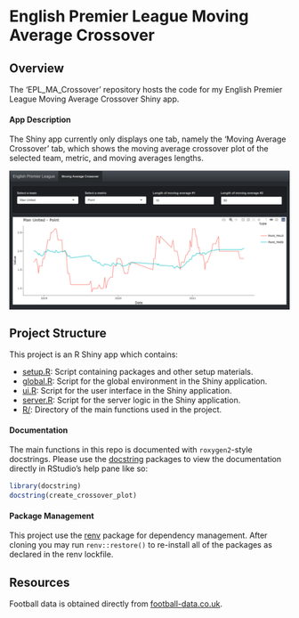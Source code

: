 
<!-- README.md is generated from README.Rmd. Please edit that file -->

# English Premier League Moving Average Crossover

<!-- badges: start -->
<!-- badges: end -->

## Overview

The ‘EPL\_MA\_Crossover’ repository hosts the code for my English
Premier League Moving Average Crossover Shiny app.

#### App Description

The Shiny app currently only displays one tab, namely the ‘Moving
Average Crossover’ tab, which shows the moving average crossover plot of
the selected team, metric, and moving averages lengths.

<img src="README_files/ShinyApp.png" align="center" width="800" />

## Project Structure

This project is an R Shiny app which contains:

-   [setup.R](https://github.com/MoAnd/EPL_MA_Crossover/blob/master/setup.R):
    Script containing packages and other setup materials.
-   [global.R](https://github.com/MoAnd/EPL_MA_Crossover/blob/master/global.R):
    Script for the global environment in the Shiny application.
-   [ui.R](https://github.com/MoAnd/EPL_MA_Crossover/blob/master/ui.R):
    Script for the user interface in the Shiny application.
-   [server.R](https://github.com/MoAnd/EPL_MA_Crossover/blob/master/server.R):
    Script for the server logic in the Shiny application.
-   [R/](https://github.com/MoAnd/EPL_MA_Crossover/tree/master/R):
    Directory of the main functions used in the project.

#### Documentation

The main functions in this repo is documented with `roxygen2`-style
docstrings. Please use the
[docstring](https://cran.r-project.org/web/packages/docstring/vignettes/docstring_intro.html)
packages to view the documentation directly in RStudio’s help pane like
so:

``` r
library(docstring)
docstring(create_crossover_plot)
```

#### Package Management

This project use the [renv](https://rstudio.github.io/renv/index.html)
package for dependency management. After cloning you may run
`renv::restore()` to re-install all of the packages as declared in the
renv lockfile.

## Resources

Football data is obtained directly from
[football-data.co.uk](https://www.football-data.co.uk).
